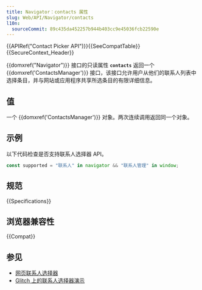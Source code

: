 ```yaml
---
title: Navigator：contacts 属性
slug: Web/API/Navigator/contacts
l10n:
  sourceCommit: 89c435da452257b944b403cc9e45036fcb22590e
---
```


{{APIRef("Contact Picker API")}}{{SeeCompatTable}}{{SecureContext_Header}}

{{domxref("Navigator")}} 接口的只读属性 **`contacts`** 返回一个 {{domxref('ContactsManager')}} 接口，该接口允许用户从他们的联系人列表中选择条目，并与网站或应用程序共享所选条目的有限详细信息。

## 值

一个 {{domxref('ContactsManager')}} 对象。两次连续调用返回同一个对象。

## 示例

以下代码检查是否支持联系人选择器 API。

```js
const supported = "联系人" in navigator && "联系人管理" in window;
```

## 规范

{{Specifications}}

## 浏览器兼容性

{{Compat}}

## 参见

- [网页联系人选择器](https://developer.chrome.com/docs/capabilities/web-apis/contact-picker)
- [Glitch 上的联系人选择器演示](https://contact-picker.glitch.me/)
